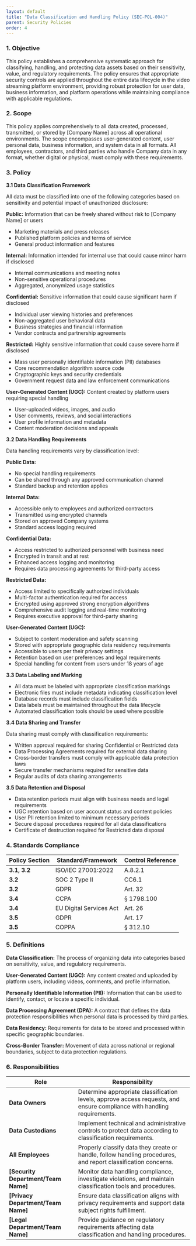 ```yaml
---
layout: default
title: "Data Classification and Handling Policy (SEC-POL-004)"
parent: Security Policies
order: 4
---
```


### 1. Objective

This policy establishes a comprehensive systematic approach for classifying, handling, and protecting data assets based on their sensitivity, value, and regulatory requirements. The policy ensures that appropriate security controls are applied throughout the entire data lifecycle in the video streaming platform environment, providing robust protection for user data, business information, and platform operations while maintaining compliance with applicable regulations.

### 2. Scope

This policy applies comprehensively to all data created, processed, transmitted, or stored by [Company Name] across all operational environments. The scope encompasses user-generated content, user personal data, business information, and system data in all formats. All employees, contractors, and third parties who handle Company data in any format, whether digital or physical, must comply with these requirements.

### 3. Policy

**3.1 Data Classification Framework**

All data must be classified into one of the following categories based on sensitivity and potential impact of unauthorized disclosure:

**Public:** Information that can be freely shared without risk to [Company Name] or users
- Marketing materials and press releases
- Published platform policies and terms of service
- General product information and features

**Internal:** Information intended for internal use that could cause minor harm if disclosed
- Internal communications and meeting notes
- Non-sensitive operational procedures
- Aggregated, anonymized usage statistics

**Confidential:** Sensitive information that could cause significant harm if disclosed
- Individual user viewing histories and preferences
- Non-aggregated user behavioral data
- Business strategies and financial information
- Vendor contracts and partnership agreements

**Restricted:** Highly sensitive information that could cause severe harm if disclosed
- Mass user personally identifiable information (PII) databases
- Core recommendation algorithm source code
- Cryptographic keys and security credentials
- Government request data and law enforcement communications

**User-Generated Content (UGC):** Content created by platform users requiring special handling
- User-uploaded videos, images, and audio
- User comments, reviews, and social interactions
- User profile information and metadata
- Content moderation decisions and appeals

**3.2 Data Handling Requirements**

Data handling requirements vary by classification level:

**Public Data:**
- No special handling requirements
- Can be shared through any approved communication channel
- Standard backup and retention applies

**Internal Data:**
- Accessible only to employees and authorized contractors
- Transmitted using encrypted channels
- Stored on approved Company systems
- Standard access logging required

**Confidential Data:**
- Access restricted to authorized personnel with business need
- Encrypted in transit and at rest
- Enhanced access logging and monitoring
- Requires data processing agreements for third-party access

**Restricted Data:**
- Access limited to specifically authorized individuals
- Multi-factor authentication required for access
- Encrypted using approved strong encryption algorithms
- Comprehensive audit logging and real-time monitoring
- Requires executive approval for third-party sharing

**User-Generated Content (UGC):**
- Subject to content moderation and safety scanning
- Stored with appropriate geographic data residency requirements
- Accessible to users per their privacy settings
- Retention based on user preferences and legal requirements
- Special handling for content from users under 18 years of age

**3.3 Data Labeling and Marking**

- All data must be labeled with appropriate classification markings
- Electronic files must include metadata indicating classification level
- Database records must include classification fields
- Data labels must be maintained throughout the data lifecycle
- Automated classification tools should be used where possible

**3.4 Data Sharing and Transfer**

Data sharing must comply with classification requirements:
- Written approval required for sharing Confidential or Restricted data
- Data Processing Agreements required for external data sharing
- Cross-border transfers must comply with applicable data protection laws
- Secure transfer mechanisms required for sensitive data
- Regular audits of data sharing arrangements

**3.5 Data Retention and Disposal**

- Data retention periods must align with business needs and legal requirements
- UGC retention based on user account status and content policies
- User PII retention limited to minimum necessary periods
- Secure disposal procedures required for all data classifications
- Certificate of destruction required for Restricted data disposal

### 4. Standards Compliance

| **Policy Section** | **Standard/Framework** | **Control Reference** |
| --- | --- | --- |
| **3.1, 3.2** | ISO/IEC 27001:2022 | A.8.2.1 |
| **3.2** | SOC 2 Type II | CC6.1 |
| **3.2** | GDPR | Art. 32 |
| **3.4** | CCPA | § 1798.100 |
| **3.4** | EU Digital Services Act | Art. 26 |
| **3.5** | GDPR | Art. 17 |
| **3.5** | COPPA | § 312.10 |

### 5. Definitions

**Data Classification:** The process of organizing data into categories based on sensitivity, value, and regulatory requirements.

**User-Generated Content (UGC):** Any content created and uploaded by platform users, including videos, comments, and profile information.

**Personally Identifiable Information (PII):** Information that can be used to identify, contact, or locate a specific individual.

**Data Processing Agreement (DPA):** A contract that defines the data protection responsibilities when personal data is processed by third parties.

**Data Residency:** Requirements for data to be stored and processed within specific geographic boundaries.

**Cross-Border Transfer:** Movement of data across national or regional boundaries, subject to data protection regulations.

### 6. Responsibilities

| Role | Responsibility |
| --- | --- |
| **Data Owners** | Determine appropriate classification levels, approve access requests, and ensure compliance with handling requirements. |
| **Data Custodians** | Implement technical and administrative controls to protect data according to classification requirements. |
| **All Employees** | Properly classify data they create or handle, follow handling procedures, and report classification concerns. |
| **[Security Department/Team Name]** | Monitor data handling compliance, investigate violations, and maintain classification tools and procedures. |
| **[Privacy Department/Team Name]** | Ensure data classification aligns with privacy requirements and support data subject rights fulfillment. |
| **[Legal Department/Team Name]** | Provide guidance on regulatory requirements affecting data classification and handling procedures. |
